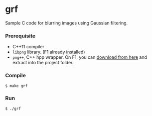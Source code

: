 # grf

Sample C code for blurring images using Gaussian filtering.

### Prerequisite
- C++11 compiler
- `libpng` library. (F1 already installed)
- `png++`, C++ hpp wrapper. On F1, you can [download from here](https://www.nongnu.org/pngpp/) and extract into the project folder.

### Compile
`$ make grf`

### Run
`$ ./grf`

